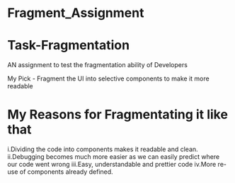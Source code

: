# Fragment_Assignment

# Task-Fragmentation

AN assignment to test the fragmentation ability of Developers

My Pick - Fragment the UI into selective components to make it more readable

# My Reasons for Fragmentating it like that

i.Dividing the code into components makes it readable and clean.
ii.Debugging becomes much more easier as we can easily predict where our code went wrong
iii.Easy, understandable and prettier code
iv.More re-use of components already defined.
